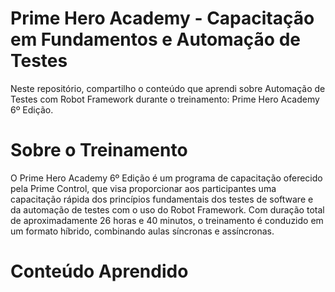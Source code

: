# Prime Hero Academy - Capacitação em Fundamentos e Automação de Testes

Neste repositório, compartilho o conteúdo que aprendi sobre Automação de Testes com Robot Framework durante o treinamento: Prime Hero Academy 6º Edição.

# Sobre o Treinamento
O Prime Hero Academy 6º Edição é um programa de capacitação oferecido pela Prime Control, que visa proporcionar aos participantes uma capacitação rápida dos princípios fundamentais dos testes de software e da automação de testes com o uso do Robot Framework. Com duração total de aproximadamente 26 horas e 40 minutos, o treinamento é conduzido em um formato híbrido, combinando aulas síncronas e assíncronas.

# Conteúdo Aprendido

